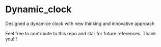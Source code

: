 # Dynamic_clock

Designed a dynamice clock with new thinking and innovative approach

Feel free to contribute to this repo and star for future references.
Thank you!!!
